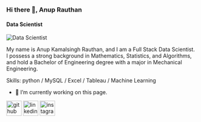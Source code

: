 ### Hi there 👋, Anup Rauthan
#### Data Scientist
![Data Scientist](https://i.pinimg.com/564x/a9/b2/d0/a9b2d02d02105d549bee2b37bdc17750.jpg)

My name is Anup Kamalsingh Rauthan, and I am a Full Stack Data Scientist. I possess a strong background in Mathematics, Statistics, and Algorithms, and hold a Bachelor of Engineering degree with a major in Mechanical Engineering.

Skills: python / MySQL / Excel / Tableau / Machine Learning

- 🔭 I’m currently working on this page. 


[<img src='https://cdn.jsdelivr.net/npm/simple-icons@3.0.1/icons/github.svg' alt='github' height='40'>](https://github.com/rauthananup)  [<img src='https://cdn.jsdelivr.net/npm/simple-icons@3.0.1/icons/linkedin.svg' alt='linkedin' height='40'>](https://www.linkedin.com/in/https://www.linkedin.com/in/anup-rauthan-92a44a1bb?lipi=urn%3Ali%3Apage%3Ad_flagship3_profile_view_base_contact_details%3BeAgVnyaiSsKRCZiA7lDklQ%3D%3D/)  [<img src='https://cdn.jsdelivr.net/npm/simple-icons@3.0.1/icons/instagram.svg' alt='instagram' height='40'>](https://www.instagram.com/rauthan_anup/)  



